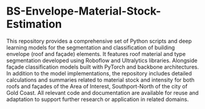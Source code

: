# BS-Envelope-Material-Stock-Estimation
This repository provides a comprehensive set of Python scripts and deep learning models for the segmentation and classification of building envelope (roof and façade) elements. It features roof material and type segmentation developed using Roboflow and Ultralytics libraries. Alongside façade classification models built with PyTorch and backbone architectures. In addition to the model implementations, the repository includes detailed calculations and summaries related to material stock and intensity for both  roofs and façades of the Area of Interest, Southport-North of the city of Gold Coast. All relevant code and documentation are available for reuse and adaptation to support further research or application in related domains.

